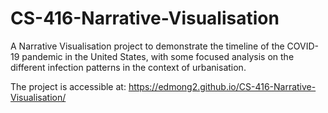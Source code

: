 # CS-416-Narrative-Visualisation
A Narrative Visualisation project to demonstrate the timeline of the COVID-19 pandemic in the United States, with some focused analysis on the different infection patterns in the context of urbanisation.

The project is accessible at: https://edmong2.github.io/CS-416-Narrative-Visualisation/
